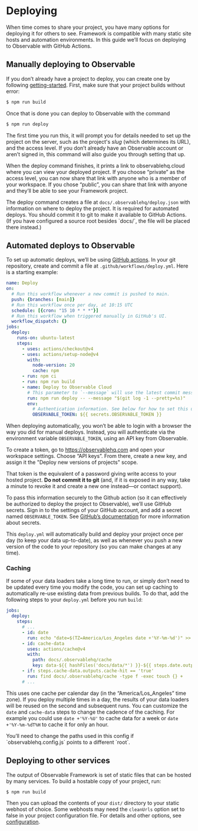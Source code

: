 # Deploying

When time comes to share your project, you have many options for deploying it for others to see. Framework is compatible with many static site hosts and automation environments. In this guide we’ll focus on deploying to Observable with GitHub Actions.

## Manually deploying to Observable

If you don’t already have a project to deploy, you can create one by following [getting-started](./getting-started). First, make sure that your project builds without error:

```sh
$ npm run build
```

Once that is done you can deploy to Observable with the command

```sh
$ npm run deploy
```

The first time you run this, it will prompt you for details needed to set up the project on the server, such as the project's _slug_ (which determines its URL), and the access level. If you don’t already have an Observable account or aren’t signed in, this command will also guide you through setting that up.

When the deploy command finishes, it prints a link to observablehq.cloud where you can view your deployed project. If you choose “private” as the access level, you can now share that link with anyone who is a member of  your workspace. If you chose “public”, you can share that link with anyone and they’ll be able to see your Framework project.

<div class="note">The deploy command creates a file at <code>docs/.observablehq/deploy.json</code> with information on where to deploy the project. It is required for automated deploys. You should commit it to git to make it available to GitHub Actions. (If you have configured a source root besides `docs/`, the file will be placed there instead.)</div>

## Automated deploys to Observable

To set up automatic deploys, we’ll be using [GitHub actions](https://github.com/features/actions). In your git repository, create and commit a file at `.github/workflows/deploy.yml`. Here is a starting example:

```yaml
name: Deploy
on:
  # Run this workflow whenever a new commit is pushed to main.
  push: {branches: [main]}
  # Run this workflow once per day, at 10:15 UTC
  schedule: [{cron: "15 10 * * *"}]
  # Run this workflow when triggered manually in GitHub's UI.
  workflow_dispatch: {}
jobs:
  deploy:
    runs-on: ubuntu-latest
    steps:
      - uses: actions/checkout@v4
      - uses: actions/setup-node@v4
        with:
          node-version: 20
          cache: npm
      - run: npm ci
      - run: npm run build
      - name: Deploy to Observable Cloud
        # This parameter to `--message` will use the latest commit message
        run: npm run deploy -- --message "$(git log -1 --pretty=%s)"
        env:
          # Authentication information. See below for how to set this up.
          OBSERVABLE_TOKEN: ${{ secrets.OBSERVABLE_TOKEN }}
```

When deploying automatically, you won’t be able to login with a browser the way you did for manual deploys. Instead, you will authenticate via the environment variable `OBSERVABLE_TOKEN`, using an API key from Observable.

To create a token, go to https://observablehq.com and open your workspace settings. Choose “API keys”. From there, create a new key, and assign it the "Deploy new versions of projects" scope.

That token is the equivalent of a password giving write access to your hosted project. **Do not commit it to git** (and, if it is exposed in any way, take a minute to revoke it and create a new one instead—or contact support).

To pass this information securely to the Github action (so it can effectively be authorized to deploy the project to Observable), we’ll use GitHub secrets. Sign in to the settings of your GitHub account, and add a secret named `OBSERVABLE_TOKEN`. See [GitHub’s documentation](https://docs.github.com/en/actions/security-guides/using-secrets-in-github-actions) for more information about secrets.

This `deploy.yml` will automatically build and deploy your project once per day (to keep your data up-to-date), as well as whenever you push a new version of the code to your repository (so you can make changes at any time).

### Caching

If some of your data loaders take a long time to run, or simply don’t need to be updated every time you modify the code, you can set up caching to automatically re-use existing data from previous builds. To do that, add the following steps to your `deploy.yml` before you run `build`:

```yaml
jobs:
  deploy:
    steps:
      # ...
      - id: date
        run: echo "date=$(TZ=America/Los_Angeles date +'%Y-%m-%d')" >> $GITHUB_OUTPUT
      - id: cache-data
        uses: actions/cache@v4
        with:
          path: docs/.observablehq/cache
          key: data-${{ hashFiles('docs/data/*') }}-${{ steps.date.outputs.date }}
      - if: steps.cache-data.outputs.cache-hit == 'true'
        run: find docs/.observablehq/cache -type f -exec touch {} +
      # ...
```

This uses one cache per calendar day (in the “America/Los_Angeles” time zone). If you deploy multiple times in a day, the results of your data loaders will be reused on the second and subsequent runs. You can customize the `date` and `cache-data` steps to change the cadence of the caching. For example you could use `date +'%Y-%U'` to cache data for a week or `date +'%Y-%m-%dT%H` to cache it for only an hour.

<div class="note">You’ll need to change the paths used in this config if `observablehq.config.js` points to a different `root`.</div>

## Deploying to other services

The output of Observable Framework is set of static files that can be hosted by many services. To build a hostable copy of your project, run:

```sh
$ npm run build
```

Then you can upload the contents of your `dist/` directory to your static webhost of choice. Some webhosts may need the `cleanUrls` option <a href="https://github.com/observablehq/framework/releases/tag/v1.3.0" target="_blank" class="observablehq-version-badge" data-version="^1.3.0" title="Added in v1.3.0"></a> set to false in your project configuration file. For details and other options, see [configuration](./config).
